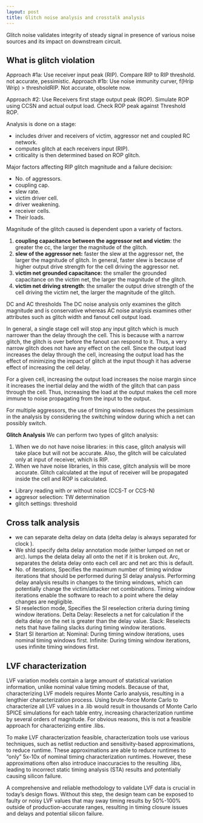 ```yaml
---
layout: post
title: Glitch noise analysis and crosstalk analysis
---
```


Glitch noise validates integrity of steady signal in presence of various noise sources and its impact on downstream circuit.

## What is glitch violation
Approach #1a: Use receiver input peak (RIP). Compare RIP to RIP threshold. not accurate, pessimistic.
Approach #1b: Use noise immunity curver, f(Hrip Wrip) > thresholdRIP. Not accurate, obsolete now.

Approach #2: Use Receivers first stage output peak (ROP). Simulate ROP using CCSN and actual output load. Check ROP peak against Threshold ROP.

Analysis is done on a stage:
- includes driver and receivers of victim, aggressor net and coupled RC network.
- computes glitch at each receivers input (RIP).
- criticality is then determined based on ROP glitch.

Major factors affecting RIP glitch magnitude and a failure decision:
- No. of aggressors.
- coupling cap.
- slew rate.
- victim driver cell.
- driver weakening.
- receiver cells.
- Their loads.

Magnitude of the glitch caused is dependent upon a variety of factors.

1. **coupling capacitance between the aggressor net and victim**: the greater the cc, the larger the magnitude of the glitch.
2. **slew of the aggressor net:** faster the slew at the aggressor net, the larger the magnitude of glitch. In general, faster slew is because of higher output drive strength for the cell driving the aggressor net.
3. **victim net grounded capacitance:** the smaller the grounded capacitance on the victim net, the larger the magnitude of the glitch.
4. **victim net driving strength**: the smaller the output drive strength of the cell driving the victim net, the larger the magnitude of the glitch.

DC and AC thresholds
The DC noise analysis only examines the glitch magnitude and is conservative whereas AC noise analysis examines other attributes such as glitch width and fanout cell output load.

In general, a single stage cell will stop any input glitch which is much narrower than the delay through the cell. This is because with a narrow glitch, the glitch is over before the fanout can respond to it. Thus, a very narrow glitch does not have any effect on the cell. Since the output load increases the delay through the cell, increasing the output load has the effect of minimizing the impact of glitch at the input though it has adverse effect of increasing the cell delay.

For a given cell, increasing the output load increases the noise margin since it increases the inertial delay and the width of the glitch that can pass through the cell. Thus, increasing the load at the output makes the cell more immune to noise propagating from the input to the output.

For multiple aggressors, the use of timing windows reduces the pessimism in the analysis by considering the switching window during which a net can possibly switch.


**Glitch Analysis**
We can perform two types of glitch analysis:
1. When we do not have noise libraries: in this case, glitch analysis will take place but will not be accurate. Also, the glitch will be calculated only at input of receiver, which is RIP.
2. When we have noise libraries, in this case, glitch analysis will be more accurate. Glitch calculated at the input of receiver will be propagated inside the cell and ROP is calculated.

- Library reading with or without noise (CCS-T or CCS-N)
- aggresor selection: TW determination
- glitch settings: threshold


## Cross talk analysis
- we can separate delta delay on data (delta delay is always separated for clock ).
- We shld specify delta delay annotation mode (either lumped on net or arc). lumps the delata delay all onto the net if it is broken out. Arc, separates the delata delay onto each cell arc and net arc this is default.
- No. of iterations, Specifies the maximum number of timing window iterations that should be performed during SI delay analysis. Performing delay analysis results in changes to the timing windows, which can potentially change the victim/attacker net combinations. Timing window iterations enable the software to reach to a point where the delay changes are negligible.
- SI reselection mode, Specifies the SI reselection criteria during timing window iterations. Delta Delay: Reselects a net for calculation if the delta delay on the net is greater than the delay value. Slack: Reselects nets that have failing slacks during timing window iterations.
- Start SI iterartion at: Nominal: During timing window iterations, uses nominal timing windows first. Infinite: During timing window iterations, uses infinite timing windows first.

## LVF characterization
LVF variation models contain a large amount of statistical variation information, unlike nominal value timing models. Because of that, characterizing LVF models requires Monte Carlo analysis, resulting in a lengthier characterization process. Using brute-force Monte Carlo to characterize all LVF values in a .lib would result in thousands of Monte Carlo SPICE simulations for each table entry, increasing characterization runtime by several orders of magnitude. For obvious reasons, this is not a feasible approach for characterizing entire .libs.

To make LVF characterization feasible, characterization tools use various techniques, such as netlist reduction and sensitivity-based approximations, to reduce runtime. These approximations are able to reduce runtimes to “only” 5x-10x of nominal timing characterization runtimes. However, these approximations often also introduce inaccuracies to the resulting .libs, leading to incorrect static timing analysis (STA) results and potentially causing silicon failure.

A comprehensive and reliable methodology to validate LVF data is crucial in today’s design flows. Without this step, the design team can be exposed to faulty or noisy LVF values that may sway timing results by 50%-100% outside of production-accurate ranges, resulting in timing closure issues and delays and potential silicon failure.
